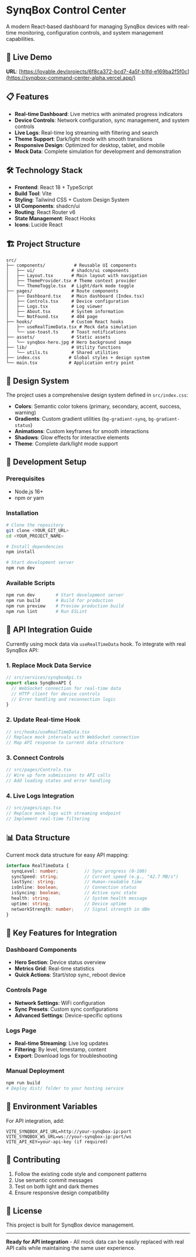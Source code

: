 # SynqBox Control Center

A modern React-based dashboard for managing SynqBox devices with real-time monitoring, configuration controls, and system management capabilities.

## 🚀 Live Demo

**URL**: [https://lovable.dev/projects/6f8ca372-bcd7-4a5f-b1fd-e169ba2f5f0c](https://synqbox-command-center-alpha.vercel.app/)

## 📋 Features

- **Real-time Dashboard**: Live metrics with animated progress indicators
- **Device Controls**: Network configuration, sync management, and system controls
- **Live Logs**: Real-time log streaming with filtering and search
- **Theme Support**: Dark/light mode with smooth transitions
- **Responsive Design**: Optimized for desktop, tablet, and mobile
- **Mock Data**: Complete simulation for development and demonstration

## 🛠 Technology Stack

- **Frontend**: React 18 + TypeScript
- **Build Tool**: Vite
- **Styling**: Tailwind CSS + Custom Design System
- **UI Components**: shadcn/ui
- **Routing**: React Router v6
- **State Management**: React Hooks
- **Icons**: Lucide React

## 🏗 Project Structure

```
src/
├── components/           # Reusable UI components
│   ├── ui/              # shadcn/ui components
│   ├── Layout.tsx       # Main layout with navigation
│   ├── ThemeProvider.tsx # Theme context provider
│   └── ThemeToggle.tsx  # Light/dark mode toggle
├── pages/               # Route components
│   ├── Dashboard.tsx    # Main dashboard (Index.tsx)
│   ├── Controls.tsx     # Device configuration
│   ├── Logs.tsx         # Log viewer
│   ├── About.tsx        # System information
│   └── NotFound.tsx     # 404 page
├── hooks/               # Custom React hooks
│   ├── useRealTimeData.tsx # Mock data simulation
│   └── use-toast.ts     # Toast notifications
├── assets/              # Static assets
│   └── synqbox-hero.jpg # Hero background image
├── lib/                 # Utility functions
│   └── utils.ts         # Shared utilities
├── index.css           # Global styles + design system
└── main.tsx            # Application entry point
```

## 🎨 Design System

The project uses a comprehensive design system defined in `src/index.css`:

- **Colors**: Semantic color tokens (primary, secondary, accent, success, warning)
- **Gradients**: Custom gradient utilities (`bg-gradient-synq`, `bg-gradient-status`)
- **Animations**: Custom keyframes for smooth interactions
- **Shadows**: Glow effects for interactive elements
- **Theme**: Complete dark/light mode support

## 🔧 Development Setup

### Prerequisites
- Node.js 16+ 
- npm or yarn

### Installation

```bash
# Clone the repository
git clone <YOUR_GIT_URL>
cd <YOUR_PROJECT_NAME>

# Install dependencies
npm install

# Start development server
npm run dev
```

### Available Scripts

```bash
npm run dev        # Start development server
npm run build      # Build for production
npm run preview    # Preview production build
npm run lint       # Run ESLint
```

## 🔌 API Integration Guide

Currently using mock data via `useRealTimeData` hook. To integrate with real SynqBox API:

### 1. Replace Mock Data Service

```typescript
// src/services/synqboxApi.ts
export class SynqBoxAPI {
  // WebSocket connection for real-time data
  // HTTP client for device controls
  // Error handling and reconnection logic
}
```

### 2. Update Real-time Hook

```typescript
// src/hooks/useRealTimeData.tsx
// Replace mock intervals with WebSocket connection
// Map API response to current data structure
```

### 3. Connect Controls

```typescript
// src/pages/Controls.tsx
// Wire up form submissions to API calls
// Add loading states and error handling
```

### 4. Live Logs Integration

```typescript
// src/pages/Logs.tsx
// Replace mock logs with streaming endpoint
// Implement real-time filtering
```

## 📊 Data Structure

Current mock data structure for easy API mapping:

```typescript
interface RealTimeData {
  synqLevel: number;          // Sync progress (0-100)
  syncSpeed: string;          // Current speed (e.g., "42.7 MB/s")
  lastSync: string;           // Human-readable time
  isOnline: boolean;          // Connection status
  isSyncing: boolean;         // Active sync state
  health: string;             // System health message
  uptime: string;             // Device uptime
  networkStrength: number;    // Signal strength in dBm
}
```

## 🎯 Key Features for Integration

### Dashboard Components
- **Hero Section**: Device status overview
- **Metrics Grid**: Real-time statistics
- **Quick Actions**: Start/stop sync, reboot device

### Controls Page
- **Network Settings**: WiFi configuration
- **Sync Presets**: Custom sync configurations
- **Advanced Settings**: Device-specific options

### Logs Page
- **Real-time Streaming**: Live log updates
- **Filtering**: By level, timestamp, content
- **Export**: Download logs for troubleshooting

### Manual Deployment
```bash
npm run build
# Deploy dist/ folder to your hosting service
```

## 🔐 Environment Variables

For API integration, add:

```env
VITE_SYNQBOX_API_URL=http://your-synqbox-ip:port
VITE_SYNQBOX_WS_URL=ws://your-synqbox-ip:port/ws
VITE_API_KEY=your-api-key (if required)
```

## 🤝 Contributing

1. Follow the existing code style and component patterns
2. Use semantic commit messages
3. Test on both light and dark themes
4. Ensure responsive design compatibility

## 📝 License

This project is built for SynqBox device management.

---

**Ready for API integration** - All mock data can be easily replaced with real API calls while maintaining the same user experience.

